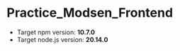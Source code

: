 # Practice_Modsen_Frontend

- Target npm version: **10.7.0**
- Target node.js version: **20.14.0**

